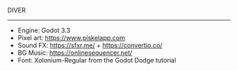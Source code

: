 DIVER

---

- Engine: Godot 3.3
- Pixel art: https://www.piskelapp.com
- Sound FX: https://sfxr.me/ + https://convertio.co/
- BG Music: https://onlinesequencer.net/
- Font: Xolonium-Regular from the Godot Dodge tutorial